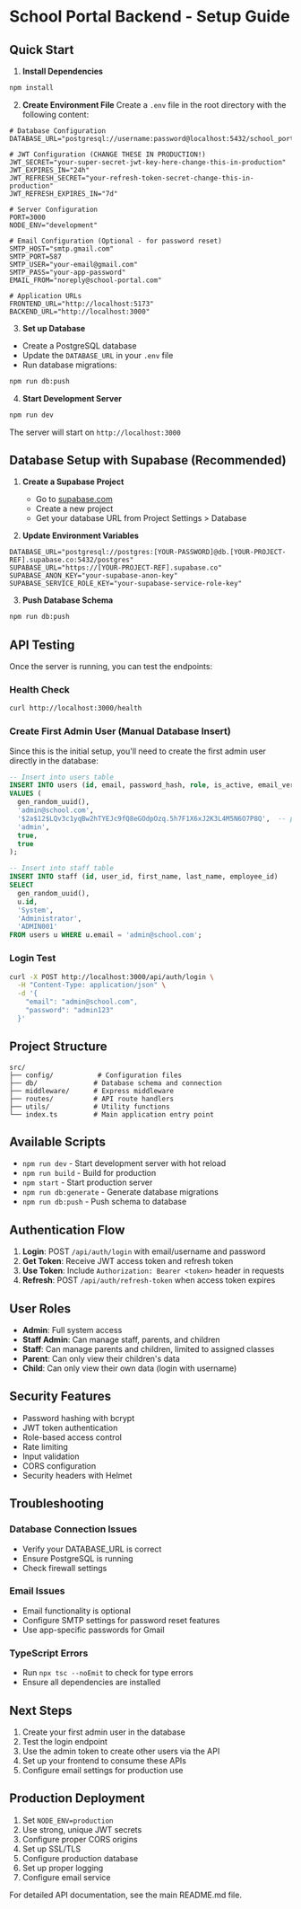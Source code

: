# School Portal Backend - Setup Guide

## Quick Start

1. **Install Dependencies**
```bash
npm install
```

2. **Create Environment File**
Create a `.env` file in the root directory with the following content:

```env
# Database Configuration
DATABASE_URL="postgresql://username:password@localhost:5432/school_portal"

# JWT Configuration (CHANGE THESE IN PRODUCTION!)
JWT_SECRET="your-super-secret-jwt-key-here-change-this-in-production"
JWT_EXPIRES_IN="24h"
JWT_REFRESH_SECRET="your-refresh-token-secret-change-this-in-production"
JWT_REFRESH_EXPIRES_IN="7d"

# Server Configuration
PORT=3000
NODE_ENV="development"

# Email Configuration (Optional - for password reset)
SMTP_HOST="smtp.gmail.com"
SMTP_PORT=587
SMTP_USER="your-email@gmail.com"
SMTP_PASS="your-app-password"
EMAIL_FROM="noreply@school-portal.com"

# Application URLs
FRONTEND_URL="http://localhost:5173"
BACKEND_URL="http://localhost:3000"
```

3. **Set up Database**
- Create a PostgreSQL database
- Update the `DATABASE_URL` in your `.env` file
- Run database migrations:

```bash
npm run db:push
```

4. **Start Development Server**
```bash
npm run dev
```

The server will start on `http://localhost:3000`

## Database Setup with Supabase (Recommended)

1. **Create a Supabase Project**
   - Go to [supabase.com](https://supabase.com)
   - Create a new project
   - Get your database URL from Project Settings > Database

2. **Update Environment Variables**
```env
DATABASE_URL="postgresql://postgres:[YOUR-PASSWORD]@db.[YOUR-PROJECT-REF].supabase.co:5432/postgres"
SUPABASE_URL="https://[YOUR-PROJECT-REF].supabase.co"
SUPABASE_ANON_KEY="your-supabase-anon-key"
SUPABASE_SERVICE_ROLE_KEY="your-supabase-service-role-key"
```

3. **Push Database Schema**
```bash
npm run db:push
```

## API Testing

Once the server is running, you can test the endpoints:

### Health Check
```bash
curl http://localhost:3000/health
```

### Create First Admin User (Manual Database Insert)
Since this is the initial setup, you'll need to create the first admin user directly in the database:

```sql
-- Insert into users table
INSERT INTO users (id, email, password_hash, role, is_active, email_verified) 
VALUES (
  gen_random_uuid(),
  'admin@school.com',
  '$2a$12$LQv3c1yqBw2hTYEJc9fQ8eGOdpOzq.5h7F1X6xJ2K3L4M5N6O7P8Q',  -- password: 'admin123'
  'admin',
  true,
  true
);

-- Insert into staff table
INSERT INTO staff (id, user_id, first_name, last_name, employee_id)
SELECT 
  gen_random_uuid(),
  u.id,
  'System',
  'Administrator',
  'ADMIN001'
FROM users u WHERE u.email = 'admin@school.com';
```

### Login Test
```bash
curl -X POST http://localhost:3000/api/auth/login \
  -H "Content-Type: application/json" \
  -d '{
    "email": "admin@school.com",
    "password": "admin123"
  }'
```

## Project Structure

```
src/
├── config/           # Configuration files
├── db/              # Database schema and connection
├── middleware/      # Express middleware
├── routes/          # API route handlers
├── utils/           # Utility functions
└── index.ts         # Main application entry point
```

## Available Scripts

- `npm run dev` - Start development server with hot reload
- `npm run build` - Build for production
- `npm start` - Start production server
- `npm run db:generate` - Generate database migrations
- `npm run db:push` - Push schema to database

## Authentication Flow

1. **Login**: POST `/api/auth/login` with email/username and password
2. **Get Token**: Receive JWT access token and refresh token
3. **Use Token**: Include `Authorization: Bearer <token>` header in requests
4. **Refresh**: POST `/api/auth/refresh-token` when access token expires

## User Roles

- **Admin**: Full system access
- **Staff Admin**: Can manage staff, parents, and children
- **Staff**: Can manage parents and children, limited to assigned classes
- **Parent**: Can only view their children's data
- **Child**: Can only view their own data (login with username)

## Security Features

- Password hashing with bcrypt
- JWT token authentication
- Role-based access control
- Rate limiting
- Input validation
- CORS configuration
- Security headers with Helmet

## Troubleshooting

### Database Connection Issues
- Verify your DATABASE_URL is correct
- Ensure PostgreSQL is running
- Check firewall settings

### Email Issues
- Email functionality is optional
- Configure SMTP settings for password reset features
- Use app-specific passwords for Gmail

### TypeScript Errors
- Run `npx tsc --noEmit` to check for type errors
- Ensure all dependencies are installed

## Next Steps

1. Create your first admin user in the database
2. Test the login endpoint
3. Use the admin token to create other users via the API
4. Set up your frontend to consume these APIs
5. Configure email settings for production use

## Production Deployment

1. Set `NODE_ENV=production`
2. Use strong, unique JWT secrets
3. Configure proper CORS origins
4. Set up SSL/TLS
5. Configure production database
6. Set up proper logging
7. Configure email service

For detailed API documentation, see the main README.md file.
